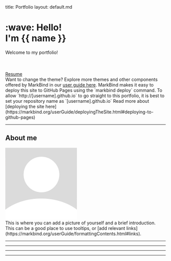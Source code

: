 <head>
  <!-- Other meta tags, links, or scripts -->
  <link rel="stylesheet" href="https://cdnjs.cloudflare.com/ajax/libs/font-awesome/6.4.2/css/all.min.css">
</head>


<frontmatter>
  title: Portfolio
  layout: default.md
</frontmatter>

<br>

<div class="bg-light text-black px-2 py-5 mb-4">
  <div class="container">
    <h1 class="display-5 no-index"><md>:wave:</md> Hello!<br>I'm {{ name }}</h1>
    <p class="lead">Welcome to my portfolio!</p>
    <div style="margin-bottom:20px;">
      <span style="margin-right:10px;">
        <a href="https://github.com/MarkBind/markbind" target="_blank" class="icon">
          <i class="fa-brands fa-github fa-2xl"></i>
        </a>
      </span>
      <span style="margin-right:10px;">
        <a href="https://www.linkedin.com/school/national-university-of-singapore/" target="_blank" class="icon">
          <i class="fa-brands fa-linkedin fa-2xl"></i>
        </a>
      </span>
      <span style="margin-right:10px;">
        <a href="mailto:secretary_cs@comp.nus.edu.sg" target="_blank" class="icon">
          <i class="fa-solid fa-envelope fa-2xl"></i>
        </a>
      </span>
    </div>
    <a class="btn btn-primary" href="./contents/assets/UG-template-resume.pdf" target="_blank" rel="noopener noreferrer">Resume</a>
  </div>
</div>

<box type="tip">
  Want to change the theme? Explore more themes and other components offered by MarkBind in our <a href="https://markbind.org/userGuide/authoringContents.html" target="_blank">user guide here</a>.
</box>

<box type="info" header="##### Deploying this site">
    <md>MarkBind makes it easy to deploy this site to GitHub Pages using the `markbind deploy` command. To allow `http://[username].github.io` to go straight to this portfolio, it is best to set your repository name as `[username].github.io` Read more about [deploying the site here](https://markbind.org/userGuide/deployingTheSite.html#deploying-to-github-pages)</md>
</box>

---

## About me

<div class="container text-left">
  <div class="row" >
    <div class="col-md-3 col-md-push-9">
      <img src='./contents/assets/default_profile_pic.png' class="img-fluid" alt='default-profile-pic'/>
    </div>
    <div class="col-md-9 col-md-pull-3">
      This is where you can add a picture of yourself and a brief introduction. This can be a good place to use <tooltip content="Add more information here" placement="top">tooltips</tooltip>, or <md>[add relevant links](https://markbind.org/userGuide/formattingContents.html#links).</md>
    </div>
  </div>
</div>

---

<include src="contents/skills.md"/>

---

<include src="contents/experience.md"/>

---

<include src="contents/projects.md"/>

---


